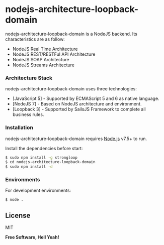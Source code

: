 # nodejs-architecture-loopback-domain

nodejs-architecture-loopback-domain is a NodeJS backend. Its characteristics are as follow:

  - NodeJS Real Time Architecture
  - NodeJS REST/RESTFul API Architecture
  - NodeJS SOAP Architecture
  - NodeJS Streams Architecture

### Architecture Stack

nodejs-architecture-loopback-domain uses three technologies:

* [JavaScript 5] - Supported by ECMAScript 5 and 6 as native language.
* [NodeJS 7] - Based on NodeJS architecture and environment.
* [Loopback 3] - Supported by SailsJS Framework to complete all business rules.

### Installation

nodejs-architecture-loopback-domain requires [Node.js](https://nodejs.org/) v7.5+ to run.

Install the dependencies before start:

```sh
$ sudo npm install -g strongloop
$ cd nodejs-architecture-loopback-domain
$ sudo npm install -d
```

### Environments

For development environments:

```sh
$ node .
```

License
----

MIT

**Free Software, Hell Yeah!**
